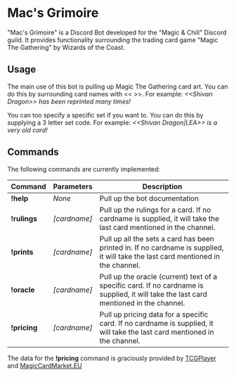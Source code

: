 # Mac's Grimoire
"Mac's Grimoire" is a Discord Bot developed for the "Magic & Chill" Discord guild. It provides functionality surrounding the trading card game "Magic The Gathering" by Wizards of the Coast.

## Usage
The main use of this bot is pulling up Magic The Gathering card art. You can do this by surrounding card names with << >>.
For example: _<\<Shivan Dragon>> has been reprinted many times!_

You can too specify a specific set if you want to. You can do this by supplying a 3 letter set code.
For example: _<\<Shivan Dragon|LEA>> is a very old card!_

## Commands
The following commands are currently implemented:

Command | Parameters | Description
------------ | ------------- | -------------
**!help** | _None_ | Pull up the bot documentation
**!rulings** | _[cardname]_ | Pull up the rulings for a card. If no cardname is supplied, it will take the last card mentioned in the channel.
**!prints** | _[cardname]_ | Pull up all the sets a card has been printed in. If no cardname is supplied, it will take the last card mentioned in the channel.
**!oracle** | _[cardname]_ | Pull up the oracle (current) text of a specific card. If no cardname is supplied, it will take the last card mentioned in the channel.
**!pricing** | _[cardname]_ | Pull up pricing data for a specific card. If no cardname is supplied, it will take the last card mentioned in the channel.


The data for the **!pricing** command is graciously provided by [TCGPlayer](http://tcgplayer.com) and [MagicCardMarket.EU](http://magiccardmarket.eu)
